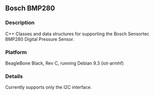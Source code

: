 ## Bosch BMP280
### Description
C++ Classes and data structures for supporting the Bosch Sensortec BMP280 Digital Pressure Sensor.
### Platform
BeagleBone Black, Rev C, running Debian 9.3 (iot-armhf)
### Details
Currently supports only the I2C interface.